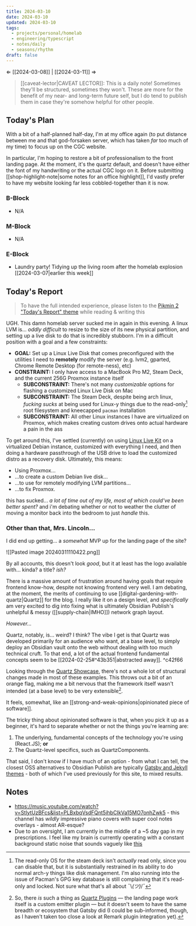 ```yaml
---
title: 2024-03-10
date: 2024-03-10
updated: 2024-03-10
tags:
  - projects/personal/homelab
  - engineering/typescript
  - notes/daily
  - seasons/rhythm
draft: false
---
```

⇐ [[2024-03-08]] | [[2024-03-11]] ⇒

> [[caveat-lector|CAVEAT LECTOR]]: This is a daily note! Sometimes they'll be structured, sometimes they won't. These are more for the benefit of my near- and long-term future self, but I do tend to publish them in case they're somehow helpful for other people.

## Today's Plan

With a bit of a half-planned half-day, I'm at my office again (to put distance between me and that god-forsaken server, which has taken *far* too much of my time) to focus up on the CGC website.

In particular, I'm hoping to restore a bit of professionalism to the front landing page. At the moment, it's the quartz default, and doesn't have either the font of my handwriting or the actual CGC logo on it. Before submitting [[shop-highlight-note|some notes for an office highlight]], I'd vastly prefer to have my website looking far less cobbled-together than it is now.

### B-Block

- N/A

### M-Block

- N/A

### E-Block

- Laundry party! Tidying up the living room after the homelab explosion [[2024-03-07|earlier this week]]

## Today's Report

> To have the full intended experience, please listen to the [Pikmin 2 "Today's Report" theme](https://www.youtube.com/watch?v=l1fCmKZnq3U&list=PLwyW5mbdZMGN8mGTqvDhsBs37SW4TkHcw&index=85) while reading & writing this

UGH. This damn homelab server sucked me in again in this evening. A linux LVM is... *oddly difficult* to resize to the size of its new physical partition, and setting up a live disk to do that is incredibly stubborn. I'm in a difficult position with a goal and a few constraints:

- **GOAL:** Set up a Linux Live Disk that comes preconfigured with the utilities I need to **remotely** modify the server (e.g. lvm2, gparted, Chrome Remote Desktop (for remote-ness), etc)
- **CONSTRAINT:** I only have access to a MacBook Pro M2, Steam Deck, and the current 256G Proxmox instance itself
    - **SUBCONSTRAINT:**  There's not many *customizable* options for flashing a customized Linux Live Disk on Mac
    - **SUBCONSTRAINT:** The Steam Deck, despite being arch linux, *fucking sucks* at being used for Linux-y things due to the read-only[^1] root filesystem and kneecapped `pacman` installation
    - **SUBCONSTRAINT:** All other Linux instances I have are virtualized on Proxmox, which makes creating custom drives onto actual hardware a pain in the ass

To get around this, I've settled (currently) on using [Linux Live Kit](https://www.linux-live.org/) on a virtualized Debian instance, customized with everything I need, and then doing a hardware passthrough of the USB drive to load the customized distro as a recovery disk. Ultimately, this means:

- Using Proxmox...
- ...to create a custom Debian live disk...
- ...to use for remotely modifying LVM partitions...
- ...to fix Proxmox.

this has sucked... *a lot of time out of my life, most of which could've been better spent?* and i'm debating whether or not to weather the clutter of moving a monitor back into the bedroom to just *handle* this.

### Other than that, Mrs. Lincoln...

I did end up getting... a *somewhat* MVP up for the landing page of the site?

![[Pasted image 20240311110422.png]]

By all accounts, this doesn't look *good*, but it at least has the logo available with... kinda? a title? *ish?*

There is a massive amount of frustration around having goals that require frontend know-how, despite not knowing frontend very well. I am debating, at the moment, the merits of continuing to use [[digital-gardening-with-quartz|Quartz]] for the blog. I really like it on a design level, and *specifically* am very excited to dig into fixing what is ultimately Obsidian Publish's unhelpful & messy ([[supply-chain|IMHO]]) network graph layout.

*However...*

Quartz, notably, is... weird? I think? The vibe I get is that Quartz was developed primarily for an audience who want, at a base level, to simply deploy an Obsidian vault onto the web without dealing with too much technical cruft. To that end, a lot of the actual frontend fundamental concepts seem to be [[2024-02-25#^43b351|abstracted away]]. ^c42f66

Looking through the [Quartz Showcase](https://quartz.jzhao.xyz/showcase), there's not a whole lot of structural changes made in most of these examples. This throws out a bit of an orange flag, making me a bit nervous that the framework itself wasn't intended (at a base level) to be very extensible[^2].

It feels, somewhat, like an [[strong-and-weak-opinions|opinionated piece of software]].

The tricky thing about opinionated software is that, when you pick it up as a beginner, it's hard to separate whether or not the things you're learning are:

1. The underlying, fundamental concepts of the technology you're using (React.JS); **or**
2. The Quartz-level specifics, such as QuartzComponents.

That said, I don't know if I have much of an option - from what I can tell, the closest OSS alternatives to Obsidian Publish are typically [Gatsby and Jekyll themes](https://github.com/MaggieAppleton/digital-gardeners?tab=readme-ov-file) - both of which I've used previously for this site, to mixed results.

## Notes

- https://music.youtube.com/watch?v=StlytUzBFcs&list=PLBxbqVsdFQnt5ihbCIkVa15MO7onhZwk5 - this channel has *wildly* impressive piano covers with super cool notes overlays - almost AR-esque?
- Due to an oversight, I am currently in the middle of a ~5 day gap in my prescriptions. I feel like my brain is currently operating with a constant background static noise that sounds vaguely like [this](https://music.youtube.com/watch?v=a3ruJFU5C6g&list=PLBxbqVsdFQnt5ihbCIkVa15MO7onhZwk5)

[^1]: The read-only OS for the steam deck isn't *actually* read only, since you can disable that, but it is substantially restrained in its ability to do normal arch-y things like disk management. I'm also running into the issue of Pacman's GPG key database is still complaining that it's read-only and locked. Not sure what that's all about ¯\\_(ツ)_/¯
[^2]: So, there *is* such a thing as [Quartz Plugins](https://quartz.jzhao.xyz/plugins/) — the landing page work itself is a custom emitter plugin — but it doesn't seem to have the same breadth or ecosystem that Gatsby did (I could be sub-informed, though, as I haven't taken too close a look at Remark plugin integration yet).